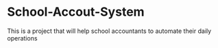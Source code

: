 # School-Accout-System
This is a project that will help school accountants to automate their daily operations

